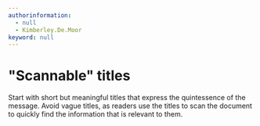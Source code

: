```yaml
---
authorinformation:
  - null
  - Kimberley.De.Moor
keyword: null
---
```


# "Scannable" titles

Start with short but meaningful titles that express the quintessence of the message. Avoid vague titles, as readers use the titles to scan the document to quickly find the information that is relevant to them.

